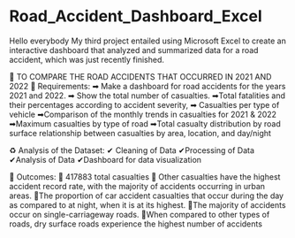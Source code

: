 # Road_Accident_Dashboard_Excel
Hello everybody 
My third project entailed using Microsoft Excel to create an interactive dashboard that analyzed and summarized data for a road accident, which was just recently finished.

📝 TO COMPARE THE ROAD ACCIDENTS THAT OCCURRED IN 2021 AND 2022
🔔 Requirements:
➡ Make a dashboard for road accidents for the years 2021 and 2022.
➡ Show the total number of casualties. 
➡Total fatalities and their percentages according to accident severity, 
➡ Casualties per type of vehicle 
➡Comparison of the monthly trends in casualties for 2021 & 2022 
➡Maximum casualties by type of road 
➡Total casualty distribution by road surface relationship between casualties by area, location, and day/night

♻ Analysis of the Dataset:
✔ Cleaning of Data 
✔Processing of Data 
✔Analysis of Data
✔Dashboard for data visualization

🔰 Outcomes: 
📍 417883 total casualties
📍 Other casualties have the highest accident record rate, 
with the majority of accidents occurring in urban areas.
📍The proportion of car accident casualties that occur during the day as 
compared to at night, when it is at its highest.
📍The majority of accidents occur on single-carriageway roads. 
📍When compared to other types of roads, dry surface roads experience the highest number of accidents
